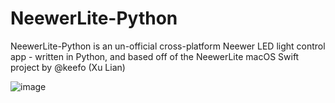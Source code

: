# NeewerLite-Python
 NeewerLite-Python is an un-official cross-platform Neewer LED light control app - written in Python, and based off of the NeewerLite macOS Swift project by @keefo (Xu Lian)
 
 ![image](https://user-images.githubusercontent.com/18430526/135746981-faa05a76-7707-4ee8-8295-4a74f88b8a48.png)
